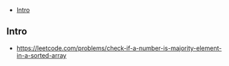 - [Intro](#intro)

## Intro

- https://leetcode.com/problems/check-if-a-number-is-majority-element-in-a-sorted-array

